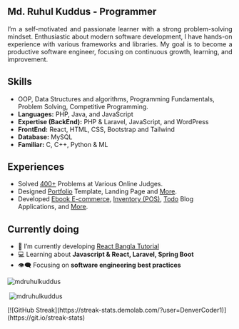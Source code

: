 <h2 align="left">Md. Ruhul Kuddus - Programmer</h2>
<p align="justify">I’m a self-motivated and passionate learner with a strong problem-solving mindset. Enthusiastic about modern software development, I have hands-on experience with various frameworks and libraries. My goal is to become a productive software engineer, focusing on continuous growth, learning, and improvement.</p>

## Skills
- OOP, Data Structures and algorithms, Programming Fundamentals, Problem Solving, Competitive Programming.
- **Languages:** PHP, Java, and JavaScript
- **Expertise (BackEnd):** PHP & Laravel, JavaScript, and WordPress
- **FrontEnd:** React, HTML, CSS, Bootstrap and Tailwind 
- **Database:** MySQL
- **Familiar:** C, C++, Python & ML

## Experiences
- Solved [400+](https://github.com/mdruhulkuddus/Code-Library) Problems at Various Online Judges.
- Designed [Portfolio](https://github.com/mdruhulkuddus/Design-Projects/tree/master/Portfolio/) Template, Landing Page and [More](https://github.com/mdruhulkuddus/Design-Projects/tree/master/).
- Developed [Ebook E-commerce](https://github.com/mdruhulkuddus/EbookShare/), [Inventory (POS)](https://github.com/mdruhulkuddus/Inventory-Management-System-POS/), [Todo](https://github.com/mdruhulkuddus/inilabtask/tree/master/TodoApp/) Blog Applications, and [More](https://github.com/mdruhulkuddus/Laravel-Projects/).

## Currently doing
- 💬 I’m currently developing [React Bangla Tutorial](https://github.com/mdruhulkuddus/react-bangla-tutorial)
- 💻 Learning about **Javascript & React, Laravel, Spring Boot**
- 👁‍🗨 Focusing on **software engineering best practices**
<p align="left"> <img src="https://komarev.com/ghpvc/?username=mdruhulkuddus&label=Profile%20views&color=0e75b6&style=flat" alt="mdruhulkuddus" /> </p>

<p>&nbsp;<img align="center" src="https://github-readme-stats.vercel.app/api?username=mdruhulkuddus&show_icons=true&locale=en" alt="mdruhulkuddus" /></p>
[![GitHub Streak](https://streak-stats.demolab.com/?user=DenverCoder1)](https://git.io/streak-stats)
